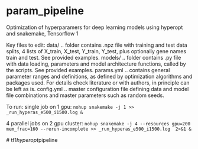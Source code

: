 # param_pipeline
Optimization of hyperparamers for deep learning models using hyperopt and snakemake, Tensorflow 1

Key files to edit:
data/ .. folder contains .npz file with training and test data splits, 4 lists of X_train, X_test, Y_train, Y_test, plus optionally gene names train and test. See provided examples.
models/ .. folder contains .py file with data loading, parameters and model architecture functions, called by the scripts. See provided examples.
params.yml .. contains general parameter ranges and definitions, as defined by optimization algorithms and packages used. For details check literature or with authors, in principle can be left as is.
config.yml .. master configuration file defining data and model file combinations and master parameters such as random seeds.

To run:
single job on 1 gpu:
`nohup snakemake -j 1 >> _run_hyperas_e500_i1500.log &`

4 parallel jobs on 2 gpu cluster:
`nohup snakemake -j 4 --resources gpu=200 mem_frac=160 --rerun-incomplete >> _run_hyperas_e500_i1500.log  2>&1 &`

#   t f 1 _ h y p e r o p t _ p i p e l i n e  
 